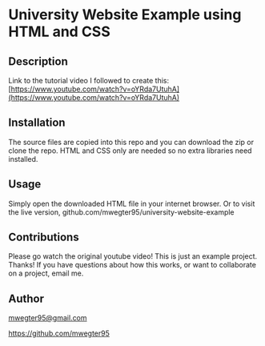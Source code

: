 # University Website Example using HTML and CSS

## Description
Link to the tutorial video I followed to create this: [https://www.youtube.com/watch?v=oYRda7UtuhA](https://www.youtube.com/watch?v=oYRda7UtuhA)

## Installation
The source files are copied into this repo and you can download the zip or clone the repo. HTML and CSS only are needed so no extra libraries need installed.
## Usage
Simply open the downloaded HTML file in your internet browser. Or to visit the live version, github.com/mwegter95/university-website-example



## Contributions
Please go watch the original youtube video! This is just an example project. Thanks! If you have questions about how this works, or want to collaborate on a project, email me.



## Author
mwegter95@gmail.com

https://github.com/mwegter95

    
